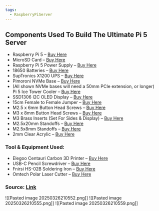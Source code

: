 ```yaml
---
tags:
  - RaspberryPiServer
---
```

## Components Used To Build The Ultimate Pi 5 Server

- Raspberry Pi 5 – [Buy Here](https://amzn.to/4fZFZ7t)
- MicroSD Card – [Buy Here](https://amzn.to/3Vn1sis)
- Raspberry Pi 5 Power Supply – [Buy Here](https://amzn.to/3D36Hxs)
- 18650 Batteries – [Buy Here](https://amzn.to/4bH7KQO)
- SupTronics X1200 UPS – [Buy Here](https://amzn.to/42XWyx6)
- Pimoroni NVMe Base – [Buy Here](https://amzn.to/3QiKOOb)
- (All shown NVMe bases will need a 50mm PCIe extension, or longer)  
    Pi 5 Ice Tower Cooler – [Buy Here](https://amzn.to/4gKStiQ)
- SSD1306 I2C OLED Display – [Buy Here](https://amzn.to/411zJGg)
- 15cm Female to Female Jumper – [Buy Here](https://amzn.to/3X7ATPj)
- M2.5 x 6mm Button Head Screws – [Buy Here](https://amzn.to/4ipJntQ)
- M3 x 8mm Button Head Screws – [Buy Here](https://amzn.to/4154aLF)
- M3 Brass Inserts (Set For Sides & Display) – [Buy Here](https://amzn.to/3Qnw9kS)
- M2.5x20mm Standoffs – [Buy Here](https://amzn.to/41XSLPh)
- M2.5x8mm Standoffs – [Buy Here](https://amzn.to/4kDn3hz)
- 2mm Clear Acrylic – [Buy Here](https://amzn.to/4gniKUE)

### Tool & Equipment Used:

- Elegoo Centauri Carbon 3D Printer – [Buy Here](https://elegoo.sjv.io/Z6yJXR)
- USB-C Pencil Screwdriver – [Buy Here](https://amzn.to/3WWaMf1)
- Fnirsi HS-02B Soldering Iron – [Buy Here](https://s.click.aliexpress.com/e/_oEKdlJL)
- Omtech Polar Laser Cutter – [Buy Here](https://bit.ly/4dIuYXg)

### Source: [Link](https://www.the-diy-life.com/ultimate-raspberry-pi-5-desktop-server-with-ups-nvme-drive-stats-display/)

![[Pasted image 20250326210552.png]]
![[Pasted image 20250326210555.png]]
![[Pasted image 20250326210559.png]]
